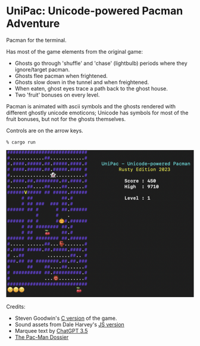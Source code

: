 # UniPac: Unicode-powered Pacman Adventure 

Pacman for the terminal. 

Has most of the game elements from the original game:
* Ghosts go through 'shuffle' and 'chase' (lightbulb) periods where they ignore/target pacman.
* Ghosts flee pacman when frightened.
* Ghosts slow down in the tunnel and when freightened.
* When eaten, ghost eyes trace a path back to the ghost house.
* Two 'fruit' bonuses on every level.

Pacman is animated with ascii symbols and the ghosts rendered with different ghostly unicode emoticons; 
 Unicode has symbols for most of the fruit bonuses, but not for the ghosts themselves.

Controls are on the arrow keys.
```
% cargo run
```

![Game UI](https://raw.githubusercontent.com/jesper-olsen/UniPac/main/Screenshot.png) 



Credits:
* Steven Goodwin's [C version](https://github.com/MarquisdeGeek/pacman) of the game.
* Sound assets from Dale Harvey's [JS version](https://github.com/daleharvey/pacman)
* Marquee text by [ChatGPT 3.5](https://chat.openai.com/)
* [The Pac-Man Dossier](https://pacman.holenet.info)

